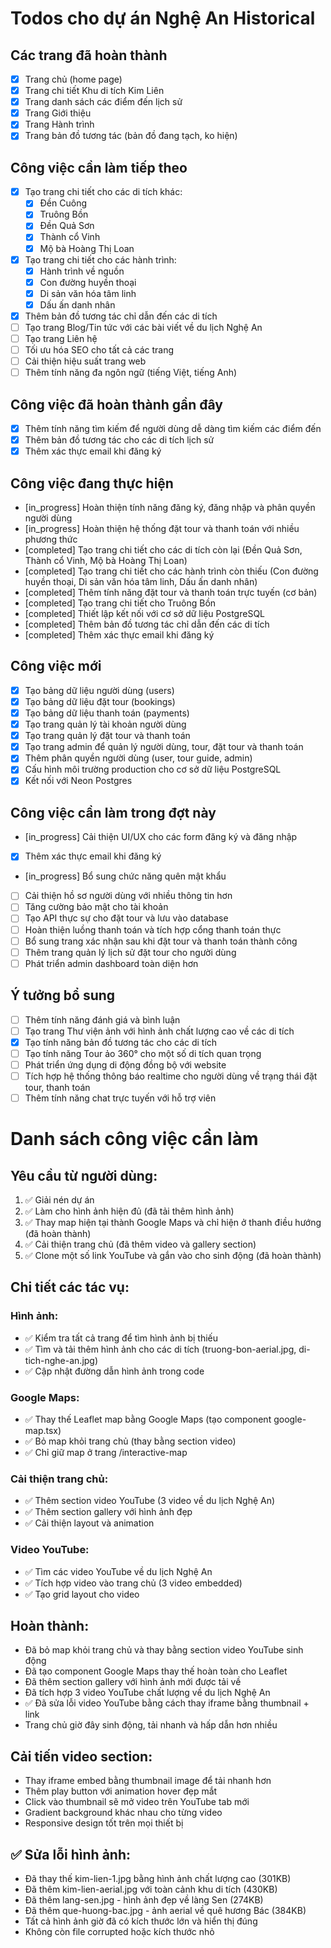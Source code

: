 # Todos cho dự án Nghệ An Historical

## Các trang đã hoàn thành
- [x] Trang chủ (home page)
- [x] Trang chi tiết Khu di tích Kim Liên
- [x] Trang danh sách các điểm đến lịch sử
- [x] Trang Giới thiệu
- [x] Trang Hành trình
- [x] Trang bản đồ tương tác (bản đồ đang tạch, ko hiện)

## Công việc cần làm tiếp theo
- [x] Tạo trang chi tiết cho các di tích khác:
  - [x] Đền Cuông
  - [x] Truông Bồn
  - [x] Đền Quả Sơn
  - [x] Thành cổ Vinh
  - [x] Mộ bà Hoàng Thị Loan
- [x] Tạo trang chi tiết cho các hành trình:
  - [x] Hành trình về nguồn
  - [x] Con đường huyền thoại
  - [x] Di sản văn hóa tâm linh
  - [x] Dấu ấn danh nhân
- [x] Thêm bản đồ tương tác chỉ dẫn đến các di tích
- [ ] Tạo trang Blog/Tin tức với các bài viết về du lịch Nghệ An
- [ ] Tạo trang Liên hệ
- [ ] Tối ưu hóa SEO cho tất cả các trang
- [ ] Cải thiện hiệu suất trang web
- [ ] Thêm tính năng đa ngôn ngữ (tiếng Việt, tiếng Anh)

## Công việc đã hoàn thành gần đây
- [x] Thêm tính năng tìm kiếm để người dùng dễ dàng tìm kiếm các điểm đến
- [x] Thêm bản đồ tương tác cho các di tích lịch sử
- [x] Thêm xác thực email khi đăng ký

## Công việc đang thực hiện
- [in_progress] Hoàn thiện tính năng đăng ký, đăng nhập và phân quyền người dùng
- [in_progress] Hoàn thiện hệ thống đặt tour và thanh toán với nhiều phương thức
- [completed] Tạo trang chi tiết cho các di tích còn lại (Đền Quả Sơn, Thành cổ Vinh, Mộ bà Hoàng Thị Loan)
- [completed] Tạo trang chi tiết cho các hành trình còn thiếu (Con đường huyền thoại, Di sản văn hóa tâm linh, Dấu ấn danh nhân)
- [completed] Thêm tính năng đặt tour và thanh toán trực tuyến (cơ bản)
- [completed] Tạo trang chi tiết cho Truông Bồn
- [completed] Thiết lập kết nối với cơ sở dữ liệu PostgreSQL
- [completed] Thêm bản đồ tương tác chỉ dẫn đến các di tích
- [completed] Thêm xác thực email khi đăng ký

## Công việc mới
- [x] Tạo bảng dữ liệu người dùng (users)
- [x] Tạo bảng dữ liệu đặt tour (bookings)
- [x] Tạo bảng dữ liệu thanh toán (payments)
- [x] Tạo trang quản lý tài khoản người dùng
- [x] Tạo trang quản lý đặt tour và thanh toán
- [x] Tạo trang admin để quản lý người dùng, tour, đặt tour và thanh toán
- [x] Thêm phân quyền người dùng (user, tour guide, admin)
- [x] Cấu hình môi trường production cho cơ sở dữ liệu PostgreSQL
- [x] Kết nối với Neon Postgres

## Công việc cần làm trong đợt này
- [in_progress] Cải thiện UI/UX cho các form đăng ký và đăng nhập
- [x] Thêm xác thực email khi đăng ký
- [in_progress] Bổ sung chức năng quên mật khẩu
- [ ] Cải thiện hồ sơ người dùng với nhiều thông tin hơn
- [ ] Tăng cường bảo mật cho tài khoản
- [ ] Tạo API thực sự cho đặt tour và lưu vào database
- [ ] Hoàn thiện luồng thanh toán và tích hợp cổng thanh toán thực
- [ ] Bổ sung trang xác nhận sau khi đặt tour và thanh toán thành công
- [ ] Thêm trang quản lý lịch sử đặt tour cho người dùng
- [ ] Phát triển admin dashboard toàn diện hơn

## Ý tưởng bổ sung
- [ ] Thêm tính năng đánh giá và bình luận
- [ ] Tạo trang Thư viện ảnh với hình ảnh chất lượng cao về các di tích
- [x] Tạo tính năng bản đồ tương tác cho các di tích
- [ ] Tạo tính năng Tour ảo 360° cho một số di tích quan trọng
- [ ] Phát triển ứng dụng di động đồng bộ với website
- [ ] Tích hợp hệ thống thông báo realtime cho người dùng về trạng thái đặt tour, thanh toán
- [ ] Thêm tính năng chat trực tuyến với hỗ trợ viên

# Danh sách công việc cần làm

## Yêu cầu từ người dùng:
1. ✅ Giải nén dự án
2. ✅ Làm cho hình ảnh hiện đủ (đã tải thêm hình ảnh)
3. ✅ Thay map hiện tại thành Google Maps và chỉ hiện ở thanh điều hướng (đã hoàn thành)
4. ✅ Cải thiện trang chủ (đã thêm video và gallery section)
5. ✅ Clone một số link YouTube và gắn vào cho sinh động (đã hoàn thành)

## Chi tiết các tác vụ:

### Hình ảnh:
- ✅ Kiểm tra tất cả trang để tìm hình ảnh bị thiếu
- ✅ Tìm và tải thêm hình ảnh cho các di tích (truong-bon-aerial.jpg, di-tich-nghe-an.jpg)
- ✅ Cập nhật đường dẫn hình ảnh trong code

### Google Maps:
- ✅ Thay thế Leaflet map bằng Google Maps (tạo component google-map.tsx)
- ✅ Bỏ map khỏi trang chủ (thay bằng section video)
- ✅ Chỉ giữ map ở trang /interactive-map

### Cải thiện trang chủ:
- ✅ Thêm section video YouTube (3 video về du lịch Nghệ An)
- ✅ Thêm section gallery với hình ảnh đẹp
- ✅ Cải thiện layout và animation

### Video YouTube:
- ✅ Tìm các video YouTube về du lịch Nghệ An
- ✅ Tích hợp video vào trang chủ (3 video embedded)
- ✅ Tạo grid layout cho video

## Hoàn thành:
- Đã bỏ map khỏi trang chủ và thay bằng section video YouTube sinh động
- Đã tạo component Google Maps thay thế hoàn toàn cho Leaflet
- Đã thêm section gallery với hình ảnh mới được tải về
- Đã tích hợp 3 video YouTube chất lượng về du lịch Nghệ An
- ✅ Đã sửa lỗi video YouTube bằng cách thay iframe bằng thumbnail + link
- Trang chủ giờ đây sinh động, tải nhanh và hấp dẫn hơn nhiều

## Cải tiến video section:
- Thay iframe embed bằng thumbnail image để tải nhanh hơn
- Thêm play button với animation hover đẹp mắt
- Click vào thumbnail sẽ mở video trên YouTube tab mới
- Gradient background khác nhau cho từng video
- Responsive design tốt trên mọi thiết bị

## ✅ Sửa lỗi hình ảnh:
- Đã thay thế kim-lien-1.jpg bằng hình ảnh chất lượng cao (301KB)
- Đã thêm kim-lien-aerial.jpg với toàn cảnh khu di tích (430KB)
- Đã thêm lang-sen.jpg - hình ảnh đẹp về làng Sen (274KB)
- Đã thêm que-huong-bac.jpg - ảnh aerial về quê hương Bác (384KB)
- Tất cả hình ảnh giờ đã có kích thước lớn và hiển thị đúng
- Không còn file corrupted hoặc kích thước nhỏ
